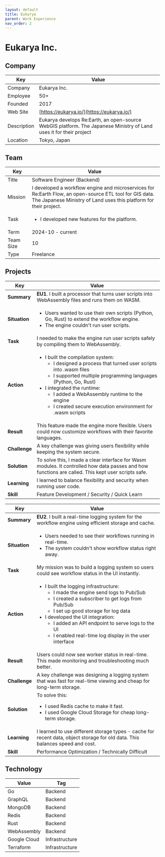 ```yaml
---
layout: default
title: Eukarya
parent: Work Experience
nav_order: 2
---
```


# Eukarya Inc.

## Company

| Key         | Value                                                                                                                                                           |
| ----------- | --------------------------------------------------------------------------------------------------------------------------------------------------------------- |
| Company     | Eukarya Inc.                                                                                                                                                    |
| Employee    | 50+                                                                                                                                                             |
| Founded     | 2017                                                                                                                                                            |
| Web Site    | [https://eukarya.io/](https://eukarya.io/)                                                                                                              |
| Description | Eukarya develops Re:Earth, an open-source WebGIS platform. The Japanese Ministry of Land uses it for their project |
| Location    | Tokyo, Japan                                                                                                                                                    |

## Team

<table>
  <thead>
    <tr>
      <th>Key</th>
      <th>Value</th>
    </tr>
  </thead>
  <tbody>
    <tr>
      <td>Title</td>
      <td>Software Engineer (Backend)</td>
    </tr>
    <tr>
      <td>Mission</td>
      <td>I developed a workflow engine and microservices for Re:Earth Flow, an open-source ETL tool for GIS data. The Japanese Ministry of Land uses this platform for their project.</td>
    </tr>
    <tr>
      <td>Task</td>
      <td>
        <ul>
          <li>I developed new features for the platform.</li>
        </ul>
      </td>
    </tr>
    <tr>
      <td>Term</td>
      <td>2024-10 - current</td>
    </tr>
    <tr>
      <td>Team Size</td>
      <td>10</td>
    </tr>
    <tr>
      <td>Type</td>
      <td>Freelance</td>
    </tr>
  </tbody>
</table>

## Projects

<table>
  <thead>
    <tr>
      <th>Key</th>
      <th>Value</th>
    </tr>
  </thead>
  <tbody>
    <tr>
      <td><strong>Summary</strong></td>
      <td><strong>EU1</strong>. I built a processor that turns user scripts into WebAssembly files and runs them on WASM.</td>
    </tr>
    <tr>
      <td><strong>Situation</strong></td>
      <td>
        <ul>
          <li>Users wanted to use their own scripts (Python, Go, Rust) to extend the workflow engine.</li>
          <li>The engine couldn't run user scripts.</li>
        </ul>
      </td>
    </tr>
    <tr>
      <td><strong>Task</strong></td>
      <td>I needed to make the engine run user scripts safely by compiling them to WebAssembly.</td>
    </tr>
    <tr>
      <td><strong>Action</strong></td>
      <td>
        <ul>
          <li>I built the compilation system:
            <ul>
              <li>I designed a process that turned user scripts into .wasm files</li>
              <li>I supported multiple programming languages (Python, Go, Rust)</li>
            </ul>
          </li>
          <li>I integrated the runtime:
            <ul>
              <li>I added a WebAssembly runtime to the engine</li>
              <li>I created secure execution environment for .wasm scripts</li>
            </ul>
          </li>
        </ul>
      </td>
    </tr>
    <tr>
      <td><strong>Result</strong></td>
      <td>This feature made the engine more flexible. Users could now customize workflows with their favorite languages.</td>
    </tr>
    <tr>
      <td><strong>Challenge</strong></td>
      <td>A key challenge was giving users flexibility while keeping the system secure.</td>
    </tr>
    <tr>
      <td><strong>Solution</strong></td>
      <td>To solve this, I made a clear interface for Wasm modules. It controlled how data passes and how functions are called. This kept user scripts safe.</td>
    </tr>
    <tr>
      <td><strong>Learning</strong></td>
      <td>I learned to balance flexibility and security when running user code.</td>
    </tr>
    <tr>
      <td><strong>Skill</strong></td>
      <td>Feature Development / Security / Quick Learn</td>
    </tr>
  </tbody>
</table>

<table>
  <thead>
    <tr>
      <th>Key</th>
      <th>Value</th>
    </tr>
  </thead>
  <tbody>
    <tr>
      <td><strong>Summary</strong></td>
      <td><strong>EU2</strong>. I built a real-time logging system for the workflow engine using efficient storage and cache.</td>
    </tr>
    <tr>
      <td><strong>Situation</strong></td>
      <td>
        <ul>
          <li>Users needed to see their workflows running in real-time.</li>
          <li>The system couldn't show workflow status right away.</li>
        </ul>
      </td>
    </tr>
    <tr>
      <td><strong>Task</strong></td>
      <td>My mission was to build a logging system so users could see workflow status in the UI instantly.</td>
    </tr>
    <tr>
      <td><strong>Action</strong></td>
      <td>
        <ul>
          <li>I built the logging infrastructure:
            <ul>
              <li>I made the engine send logs to Pub/Sub</li>
              <li>I created a subscriber to get logs from Pub/Sub</li>
              <li>I set up good storage for log data</li>
            </ul>
          </li>
          <li>I developed the UI integration:
            <ul>
              <li>I added an API endpoint to serve logs to the UI</li>
              <li>I enabled real-time log display in the user interface</li>
            </ul>
          </li>
        </ul>
      </td>
    </tr>
    <tr>
      <td><strong>Result</strong></td>
      <td>Users could now see worker status in real-time. This made monitoring and troubleshooting much better.</td>
    </tr>
    <tr>
      <td><strong>Challenge</strong></td>
      <td>A key challenge was designing a logging system that was fast for real-time viewing and cheap for long-term storage.</td>
    </tr>
    <tr>
      <td><strong>Solution</strong></td>
      <td>
        To solve this:
        <ul>
          <li>I used Redis cache to make it fast.</li>
          <li>I used Google Cloud Storage for cheap long-term storage.</li>
        </ul>
      </td>
    </tr>
    <tr>
      <td><strong>Learning</strong></td>
      <td>I learned to use different storage types - cache for recent data, object storage for old data. This balances speed and cost.</td>
    </tr>
    <tr>
      <td><strong>Skill</strong></td>
      <td>Performance Optimization / Technically Difficult</td>
    </tr>
  </tbody>
</table>

## Technology

| Value        | Tag            |
| ------------ | -------------- |
| Go           | Backend        |
| GraphQL      | Backend        |
| MongoDB      | Backend        |
| Redis        | Backend        |
| Rust         | Backend        |
| WebAssembly  | Backend        |
| Google Cloud | Infrastructure |
| Terraform    | Infrastructure | 